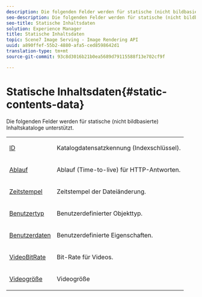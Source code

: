 ```yaml
---
description: Die folgenden Felder werden für statische (nicht bildbasierte) Inhaltskataloge unterstützt.
seo-description: Die folgenden Felder werden für statische (nicht bildbasierte) Inhaltskataloge unterstützt.
seo-title: Statische Inhaltsdaten
solution: Experience Manager
title: Statische Inhaltsdaten
topic: Scene7 Image Serving - Image Rendering API
uuid: a890ffef-55b2-4880-afa5-ced8598642d1
translation-type: tm+mt
source-git-commit: 93c8d3016b21b0ea5689d79115588f13e702cf9f

---
```



# Statische Inhaltsdaten{#static-contents-data}

Die folgenden Felder werden für statische (nicht bildbasierte) Inhaltskataloge unterstützt.

<table id="simpletable_D1DEF6268BA744AD804B9BA3D9AEE800"> 
 <tr class="strow"> 
  <td class="stentry"> <p><span class="codeph"> <a href="/help/aem-is-ir-api/is-api/image-catalog/image-serving-api-ref/c-image-catalog-reference/c-image-svg-data-reference/c-image-data-reference/r-id-cat.md" type="reference" format="dita" scope="local"> ID</a></span> </p></td> 
  <td class="stentry"> <p>Katalogdatensatzkennung (Indexschlüssel). </p></td> 
 </tr> 
 <tr class="strow"> 
  <td class="stentry"> <p><span class="codeph"> <a href="../../../../../../is-api/image-catalog/image-serving-api-ref/c-image-catalog-reference/c-image-svg-data-reference/c-static-content-data-reference/r-expiration-static.md#reference-a7afd668ecbb4d2da65d86259aa6a28a" type="reference" format="dita" scope="local"> Ablauf</a></span> </p></td> 
  <td class="stentry"> <p>Ablauf (Time-to-live) für HTTP-Antworten. </p></td> 
 </tr> 
 <tr class="strow"> 
  <td class="stentry"> <p><span class="codeph"> <a href="../../../../../../is-api/image-catalog/image-serving-api-ref/c-image-catalog-reference/c-image-svg-data-reference/c-static-content-data-reference/r-timestamp-static.md#reference-59a27b72f4cb4a53a3baba83214c4ded" type="reference" format="dita" scope="local"> Zeitstempel</a></span> </p></td> 
  <td class="stentry"> <p>Zeitstempel der Dateiänderung. </p></td> 
 </tr> 
 <tr class="strow"> 
  <td class="stentry"> <p><span class="codeph"> <a href="/help/aem-is-ir-api/is-api/image-catalog/image-serving-api-ref/c-image-catalog-reference/c-image-svg-data-reference/c-image-data-reference/r-usertype-cat.md" type="reference" format="dita" scope="local"> Benutzertyp</a></span> </p></td> 
  <td class="stentry"> <p>Benutzerdefinierter Objekttyp. </p></td> 
 </tr> 
 <tr class="strow"> 
  <td class="stentry"> <p><span class="codeph"> <a href="/help/aem-is-ir-api/is-api/image-catalog/image-serving-api-ref/c-image-catalog-reference/c-image-svg-data-reference/c-image-data-reference/r-userdata-cat.md" type="reference" format="dita" scope="local"> Benutzerdaten</a></span> </p></td> 
  <td class="stentry"> <p>Benutzerdefinierte Eigenschaften. </p></td> 
 </tr> 
 <tr class="strow"> 
  <td class="stentry"> <p><span class="codeph"> <a href="/help/aem-is-ir-api/is-api/image-catalog/image-serving-api-ref/c-image-catalog-reference/c-attributes-reference/r-videobitrate-cat.md" type="reference" format="dita" scope="local"> VideoBitRate</a></span> </p></td> 
  <td class="stentry"> <p>Bit-Rate für Videos. </p></td> 
 </tr> 
 <tr class="strow"> 
  <td class="stentry"> <p><span class="codeph"> <a href="/help/aem-is-ir-api/is-api/image-catalog/image-serving-api-ref/c-image-catalog-reference/c-attributes-reference/r-videosize-cat.md" type="reference" format="dita" scope="local"> Videogröße</a></span> </p></td> 
  <td class="stentry"> <p>Videogröße </p></td> 
 </tr> 
</table>

